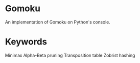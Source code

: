 # Gomoku
An implementation of Gomoku on Python's console.

# Keywords
Minimax
Alpha-Beta pruning 
Transposition table
Zobrist hashing